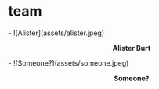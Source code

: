 # team

<div class="grid cards" markdown>
- ![Alister](assets/alister.jpeg) <p style="text-align: center;"><b>Alister Burt</b></p>
- ![Someone?](assets/someone.jpeg) <p style="text-align: center;"><b>Someone?</b></p>
</div>